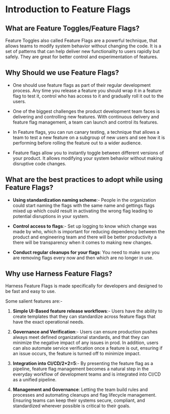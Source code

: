 # Introduction to Feature Flags

## What are Feature Toggles/Feature Flags?

Feature Toggles also called Feature Flags are a powerful technique, that allows teams to modify system behavior without changing the code. It is a set of patterns that can help deliver new functionality to users rapidly but safely. They are great for better control and experimentation of features.

## Why Should we use Feature Flags?

- One should use feature flags as part of their regular development process. Any time you release a feature you should wrap it in a feature flag to test it, control who has access to it and gradually roll it out to the users. 

- One of the biggest challenges the product development team faces is delivering and controlling new features. With continuous delivery and feature flag management, a team can launch and control its features.

- In Feature flags, you can run canary testing, a technique that allows a team to test a new feature on a subgroup of new users and see how it is performing before rolling the feature out to a wider audience.

- Feature flags allow you to instantly toggle between different versions of your product. It allows modifying your system behavior without making disruptive code changes. 

## What are the best practices to adopt while using Feature Flags?

- **Using standardization naming scheme**:- People in the organization could start naming the flags with the same name and gettings flags mixed up which could result in activating the wrong flag leading to potential disruptions in your system. 

- **Control access to flags**:- Set up logging to know which change was made by who, which is important for reducing dependency between the product and engineering team and there will be better productivity a there will be transparency when it comes to making new changes. 

- **Conduct regular cleanups for your flags**: You need to make sure you are removing flags every now and then which are no longer in use. 

## Why use Harness Feature Flags?

Harness Feature Flags is made specifically for developers and designed to be fast and easy to use. 

Some salient features are:-

1. **Simple UI-Based feature release workflows**:- Users have the ability to create templates that they can standardize across feature flags that have the exact operational needs. 

2. **Governance and Verification**:- Users can ensure production pushes always meet defined organizational standards, and that they can minimize the negative impact of any issues in prod. In addition, users can also automate service verification once a feature is out, ensuring if an issue occurs, the feature is turned off to minimize impact. 

3. **Integration into CI/CD/2+2=5**:- By presenting the feature flag as a pipeline, feature flag management becomes a natural step in the everyday workflow of development teams and is integrated into CI/CD as a unified pipeline.

4. **Management and Governance**: Letting the team build rules and processes and automating cleanups and flag lifecycle management. Ensuring teams can keep their systems secure, compliant, and standardized wherever possible is critical to their goals.
